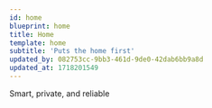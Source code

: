 ```yaml
---
id: home
blueprint: home
title: Home
template: home
subtitle: 'Puts the home first'
updated_by: 082753cc-9bb3-461d-9de0-42dab6bb9a8d
updated_at: 1718201549
---
```

Smart, private, and reliable
